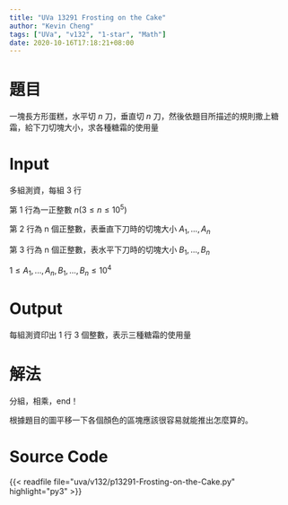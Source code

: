 ```yaml
---
title: "UVa 13291 Frosting on the Cake"
author: "Kevin Cheng"
tags: ["UVa", "v132", "1-star", "Math"]
date: 2020-10-16T17:18:21+08:00
---
```


# 題目
一塊長方形蛋糕，水平切 $n$ 刀，垂直切 $n$ 刀，然後依題目所描述的規則撒上糖霜，給下刀切塊大小，求各種糖霜的使用量

<!--more-->

# Input
多組測資，每組 3 行

第 1 行為一正整數 $n$($3 \leq n \leq 10^5$)

第 2 行為 n 個正整數，表垂直下刀時的切塊大小 $A_1, ..., A_n$

第 3 行為 n 個正整數，表水平下刀時的切塊大小 $B_1, ..., B_n$

$1 \leq A_1, ..., A_n, B_1, ..., B_n \leq 10^4$

# Output
每組測資印出 1 行 3 個整數，表示三種糖霜的使用量


# 解法
分組，相乘，end！

根據題目的圖平移一下各個顏色的區塊應該很容易就能推出怎麼算的。

# Source Code

{{< readfile file="uva/v132/p13291-Frosting-on-the-Cake.py" highlight="py3" >}}
